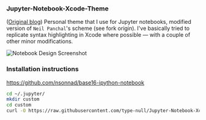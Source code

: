 ### Jupyter-Notebook-Xcode-Theme
([Original blog](https://navoshta.com/jupyter-notebook-xcode-theme/))
Personal theme that I use for Jupyter notebooks, modified version of `Neil Panchal`'s scheme (see fork origin). I've basically tried to replicate syntax highlighting in Xcode where possible — with a couple of other minor modifications.

![Notebook Design Screenshot](screenshot.png "Notebook Design")

### Installation instructions
https://github.com/nsonnad/base16-ipython-notebook

```sh
cd ~/.jupyter/
mkdir custom
cd custom
curl -O https://raw.githubusercontent.com/type-null/Jupyter-Notebook-Xcode-Theme/master/custom.css
```
